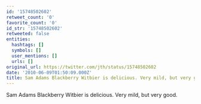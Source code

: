 ```yaml
---
id: '15748502602'
retweet_count: '0'
favorite_count: '0'
id_str: '15748502602'
retweeted: false
entities:
  hashtags: []
  symbols: []
  user_mentions: []
  urls: []
original_url: https://twitter.com/jth/status/15748502602
date: '2010-06-09T01:50:09.000Z'
title: Sam Adams Blackberry Witbier is delicious. Very mild, but very good.
---
```


Sam Adams Blackberry Witbier is delicious. Very mild, but very good.